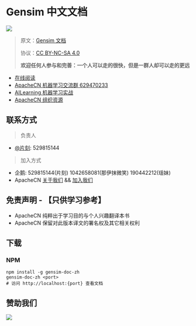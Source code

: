 # Gensim 中文文档

![](imgs/gensim.png)

> 原文：[Gensim 文档](https://radimrehurek.com/gensim/index.html)
> 
> 协议：[CC BY-NC-SA 4.0](http://creativecommons.org/licenses/by-nc-sa/4.0/)
> 
> **欢迎任何人参与和完善：一个人可以走的很快，但是一群人却可以走的更远**

* [在线阅读](https://gensim.apachecn.org)
* [ApacheCN 机器学习交流群 629470233](http://shang.qq.com/wpa/qunwpa?idkey=30e5f1123a79867570f665aa3a483ca404b1c3f77737bc01ec520ed5f078ddef)
* [AILearning 机器学习实战](https://github.com/apachecn/AILearning)
* [ApacheCN 组织资源](https://github.com/apachecn/home)

## 联系方式

> 负责人

* [@片刻](https://github.com/jiangzhonglian): 529815144

> 加入方式

* 企鹅: 529815144(片刻) 1042658081(那伊抹微笑) 190442212(瑶妹)
* ApacheCN [关于我们](http://cwiki.apachecn.org/pages/viewpage.action?pageId=2887240) && [加入我们](http://cwiki.apachecn.org/pages/viewpage.action?pageId=2887239)

## 免责声明 - 【只供学习参考】

* ApacheCN 纯粹出于学习目的与个人兴趣翻译本书
* ApacheCN 保留对此版本译文的署名权及其它相关权利

## 下载

### NPM

```
npm install -g gensim-doc-zh
gensim-doc-zh <port>
# 访问 http://localhost:{port} 查看文档
```

## 赞助我们

![](http://www.apachecn.org/img/about/donate.jpg)
